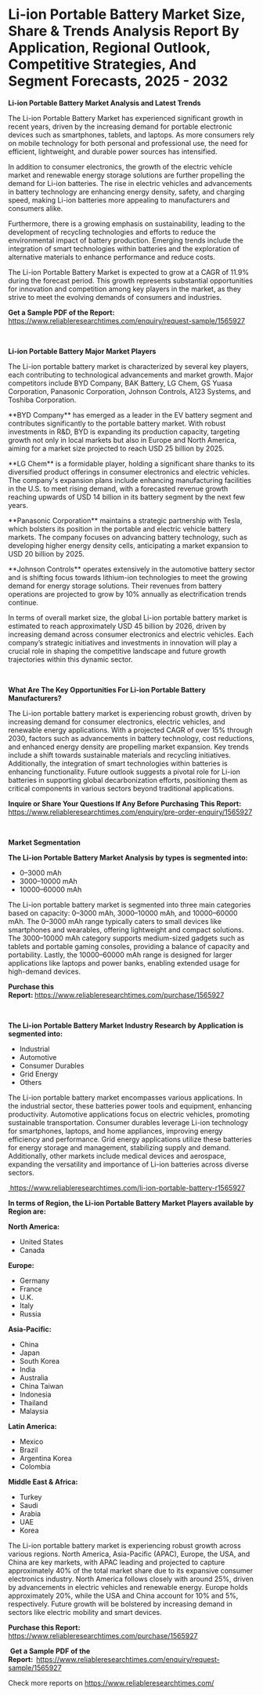<p><h1>Li-ion Portable Battery Market Size, Share & Trends Analysis Report By Application, Regional Outlook, Competitive Strategies, And Segment Forecasts, 2025 - 2032</h1></p><p><strong>Li-ion Portable Battery Market Analysis and Latest Trends</strong></p>
<p><p>The Li-ion Portable Battery Market has experienced significant growth in recent years, driven by the increasing demand for portable electronic devices such as smartphones, tablets, and laptops. As more consumers rely on mobile technology for both personal and professional use, the need for efficient, lightweight, and durable power sources has intensified. </p><p>In addition to consumer electronics, the growth of the electric vehicle market and renewable energy storage solutions are further propelling the demand for Li-ion batteries. The rise in electric vehicles and advancements in battery technology are enhancing energy density, safety, and charging speed, making Li-ion batteries more appealing to manufacturers and consumers alike.</p><p>Furthermore, there is a growing emphasis on sustainability, leading to the development of recycling technologies and efforts to reduce the environmental impact of battery production. Emerging trends include the integration of smart technologies within batteries and the exploration of alternative materials to enhance performance and reduce costs.</p><p>The Li-ion Portable Battery Market is expected to grow at a CAGR of 11.9% during the forecast period. This growth represents substantial opportunities for innovation and competition among key players in the market, as they strive to meet the evolving demands of consumers and industries.</p></p>
<p><strong>Get a Sample PDF of the Report:&nbsp;</strong> <a href="https://www.reliableresearchtimes.com/enquiry/request-sample/1565927?utm_campaign=2451&utm_medium=2&utm_source=Github&utm_content=ia&utm_term=12022025&utm_id=li-ion-portable-battery">https://www.reliableresearchtimes.com/enquiry/request-sample/1565927</a></p>
<p>&nbsp;</p>
<p><strong>Li-ion Portable Battery Major Market Players</strong></p>
<p><p>The Li-ion portable battery market is characterized by several key players, each contributing to technological advancements and market growth. Major competitors include BYD Company, BAK Battery, LG Chem, GS Yuasa Corporation, Panasonic Corporation, Johnson Controls, A123 Systems, and Toshiba Corporation.</p><p>**BYD Company** has emerged as a leader in the EV battery segment and contributes significantly to the portable battery market. With robust investments in R&D, BYD is expanding its production capacity, targeting growth not only in local markets but also in Europe and North America, aiming for a market size projected to reach USD 25 billion by 2025.</p><p>**LG Chem** is a formidable player, holding a significant share thanks to its diversified product offerings in consumer electronics and electric vehicles. The company's expansion plans include enhancing manufacturing facilities in the U.S. to meet rising demand, with a forecasted revenue growth reaching upwards of USD 14 billion in its battery segment by the next few years.</p><p>**Panasonic Corporation** maintains a strategic partnership with Tesla, which bolsters its position in the portable and electric vehicle battery markets. The company focuses on advancing battery technology, such as developing higher energy density cells, anticipating a market expansion to USD 20 billion by 2025.</p><p>**Johnson Controls** operates extensively in the automotive battery sector and is shifting focus towards lithium-ion technologies to meet the growing demand for energy storage solutions. Their revenues from battery operations are projected to grow by 10% annually as electrification trends continue.</p><p>In terms of overall market size, the global Li-ion portable battery market is estimated to reach approximately USD 45 billion by 2026, driven by increasing demand across consumer electronics and electric vehicles. Each company’s strategic initiatives and investments in innovation will play a crucial role in shaping the competitive landscape and future growth trajectories within this dynamic sector.</p></p>
<p>&nbsp;</p>
<p><strong>What Are The Key Opportunities For Li-ion Portable Battery Manufacturers?</strong></p>
<p><p>The Li-ion portable battery market is experiencing robust growth, driven by increasing demand for consumer electronics, electric vehicles, and renewable energy applications. With a projected CAGR of over 15% through 2030, factors such as advancements in battery technology, cost reductions, and enhanced energy density are propelling market expansion. Key trends include a shift towards sustainable materials and recycling initiatives. Additionally, the integration of smart technologies within batteries is enhancing functionality. Future outlook suggests a pivotal role for Li-ion batteries in supporting global decarbonization efforts, positioning them as critical components in various sectors beyond traditional applications.</p></p>
<p><strong>Inquire or Share Your Questions If Any Before Purchasing This Report:</strong> <a href="https://www.reliableresearchtimes.com/enquiry/pre-order-enquiry/1565927?utm_campaign=2451&utm_medium=2&utm_source=Github&utm_content=ia&utm_term=12022025&utm_id=li-ion-portable-battery">https://www.reliableresearchtimes.com/enquiry/pre-order-enquiry/1565927</a></p>
<p>&nbsp;</p>
<p><strong>Market Segmentation</strong></p>
<p><strong>The Li-ion Portable Battery Market Analysis by types is segmented into:</strong></p>
<p><ul><li>0–3000 mAh</li><li>3000–10000 mAh</li><li>10000–60000 mAh</li></ul></p>
<p><p>The Li-ion portable battery market is segmented into three main categories based on capacity: 0–3000 mAh, 3000–10000 mAh, and 10000–60000 mAh. The 0–3000 mAh range typically caters to small devices like smartphones and wearables, offering lightweight and compact solutions. The 3000–10000 mAh category supports medium-sized gadgets such as tablets and portable gaming consoles, providing a balance of capacity and portability. Lastly, the 10000–60000 mAh range is designed for larger applications like laptops and power banks, enabling extended usage for high-demand devices.</p></p>
<p><strong>Purchase this Report:&nbsp;</strong><a href="https://www.reliableresearchtimes.com/purchase/1565927?utm_campaign=2451&utm_medium=2&utm_source=Github&utm_content=ia&utm_term=12022025&utm_id=li-ion-portable-battery">https://www.reliableresearchtimes.com/purchase/1565927</a></p>
<p>&nbsp;</p>
<p><strong>The Li-ion Portable Battery Market Industry Research by Application is segmented into:</strong></p>
<p><ul><li>Industrial</li><li>Automotive</li><li>Consumer Durables</li><li>Grid Energy</li><li>Others</li></ul></p>
<p><p>The Li-ion portable battery market encompasses various applications. In the industrial sector, these batteries power tools and equipment, enhancing productivity. Automotive applications focus on electric vehicles, promoting sustainable transportation. Consumer durables leverage Li-ion technology for smartphones, laptops, and home appliances, improving energy efficiency and performance. Grid energy applications utilize these batteries for energy storage and management, stabilizing supply and demand. Additionally, other markets include medical devices and aerospace, expanding the versatility and importance of Li-ion batteries across diverse sectors.</p></p>
<p><a href="https://www.reliableresearchtimes.com/li-ion-portable-battery-r1565927?utm_campaign=2451&utm_medium=2&utm_source=Github&utm_content=ia&utm_term=12022025&utm_id=li-ion-portable-battery">&nbsp;https://www.reliableresearchtimes.com/li-ion-portable-battery-r1565927</a></p>
<p><strong>In terms of Region, the Li-ion Portable Battery Market Players available by Region are:</strong></p>
<p>
    <p> <strong> North America: </strong>
        <ul>
            <li>United States</li>
            <li>Canada</li>
        </ul>
        </p> 
    <p> <strong> Europe: </strong>
        <ul>
            <li>Germany</li>
            <li>France</li>
            <li>U.K.</li>
            <li>Italy</li>
            <li>Russia</li>
        </ul>
        </p> 
    <p> <strong> Asia-Pacific: </strong>
        <ul>
            <li>China</li>
            <li>Japan</li>
            <li>South Korea</li>
            <li>India</li>
            <li>Australia</li>
            <li>China Taiwan</li>
            <li>Indonesia</li>
            <li>Thailand</li>
            <li>Malaysia</li>
        </ul>
        </p> 
    <p> <strong> Latin America: </strong>
        <ul>
            <li>Mexico</li>
            <li>Brazil</li>
            <li>Argentina Korea</li>
            <li>Colombia</li>
        </ul>
        </p> 
    <p> <strong> Middle East & Africa: </strong>
        <ul>
            <li>Turkey</li>
            <li>Saudi</li>
            <li>Arabia</li>
            <li>UAE</li>
            <li>Korea</li>
        </ul>
    </p>
    </p>
<p><p>The Li-ion portable battery market is experiencing robust growth across various regions. North America, Asia-Pacific (APAC), Europe, the USA, and China are key markets, with APAC leading and projected to capture approximately 40% of the total market share due to its expansive consumer electronics industry. North America follows closely with around 25%, driven by advancements in electric vehicles and renewable energy. Europe holds approximately 20%, while the USA and China account for 10% and 5%, respectively. Future growth will be bolstered by increasing demand in sectors like electric mobility and smart devices.</p></p>
<p><strong>Purchase this Report: </strong><a href="https://www.reliableresearchtimes.com/purchase/1565927?utm_campaign=2451&utm_medium=2&utm_source=Github&utm_content=ia&utm_term=12022025&utm_id=li-ion-portable-battery">https://www.reliableresearchtimes.com/purchase/1565927</a></p>
<p>&nbsp;<strong>Get a Sample PDF of the Report:&nbsp;&nbsp;</strong><a href="https://www.reliableresearchtimes.com/enquiry/request-sample/1565927?utm_campaign=2451&utm_medium=2&utm_source=Github&utm_content=ia&utm_term=12022025&utm_id=li-ion-portable-battery">https://www.reliableresearchtimes.com/enquiry/request-sample/1565927</a></p>
<p><strong></strong></p>
<p>Check more reports on <a href="https://www.reliableresearchtimes.com/?utm_campaign=2451&utm_medium=2&utm_source=Github&utm_content=ia&utm_term=12022025&utm_id=li-ion-portable-battery">https://www.reliableresearchtimes.com/</a></p>